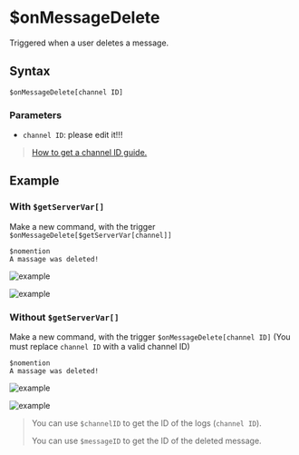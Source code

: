 # $onMessageDelete
Triggered when a user deletes a message.

## Syntax 
```
$onMessageDelete[channel ID]
```

### Parameters
- `channel ID`: please edit it!!!

> [How to get a channel ID guide.](https://support.discord.com/hc/en-us/articles/206346498-Where-can-I-find-my-User-Server-Message-ID-)
## Example
### With `$getServerVar[]`
Make a new command, with the trigger `$onMessageDelete[$getServerVar[channel]]`
```
$nomention
A massage was deleted!
```
![example](https://user-images.githubusercontent.com/113303649/223441552-4e699a36-3d77-40fa-bea8-f3752de1f749.png)

![example](https://user-images.githubusercontent.com/113303649/223442073-024364e6-17d9-4118-bcab-f12575a447d0.png)
### Without `$getServerVar[]`
Make a new command, with the trigger `$onMessageDelete[channel ID]` (You must replace `channel ID` with a valid channel ID)
```
$nomention
A massage was deleted!
```
![example](https://user-images.githubusercontent.com/113303649/223441552-4e699a36-3d77-40fa-bea8-f3752de1f749.png)

![example](https://user-images.githubusercontent.com/113303649/223442073-024364e6-17d9-4118-bcab-f12575a447d0.png)

> You can use `$channelID` to get the ID of the logs (`channel ID`).
> 
> You can use `$messageID` to get the ID of the deleted message.

